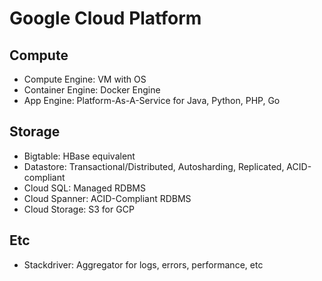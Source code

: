 # Google Cloud Platform

## Compute
- Compute Engine: VM with OS
- Container Engine: Docker Engine
- App Engine: Platform-As-A-Service for Java, Python, PHP, Go

## Storage
- Bigtable: HBase equivalent
- Datastore: Transactional/Distributed, Autosharding, Replicated, ACID-compliant
- Cloud SQL: Managed RDBMS
- Cloud Spanner: ACID-Compliant RDBMS
- Cloud Storage: S3 for GCP

## Etc
- Stackdriver: Aggregator for logs, errors, performance, etc
